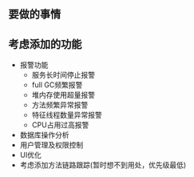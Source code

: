 
## 要做的事情



## 考虑添加的功能

* 报警功能
    * 服务长时间停止报警
    * full GC频繁报警
    * 堆内存使用超量报警
    * 方法频繁异常报警
    * 特征线程数量异常报警
    * CPU占用过高报警
* 数据库操作分析
* 用户管理及权限控制
* UI优化
* 考虑添加方法链路跟踪(暂时想不到用处，优先级最低)